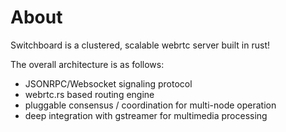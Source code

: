 # About


Switchboard is a clustered, scalable webrtc server built in rust!


The overall architecture is as follows:

- JSONRPC/Websocket signaling protocol
- webrtc.rs based routing engine
- pluggable consensus / coordination for multi-node operation
- deep integration with gstreamer for multimedia processing



